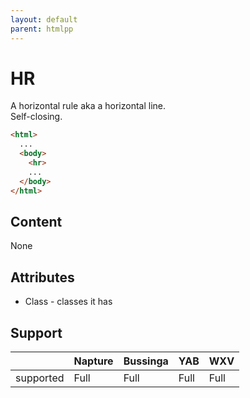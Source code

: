 ```yaml
---
layout: default
parent: htmlpp
---
```

# HR
A horizontal rule aka a horizontal line.\
Self-closing.

```html
<html>
  ...
  <body>
    <hr>
    ...
  </body>
</html>
```

## Content
None

## Attributes
- Class - classes it has

## Support

|           | Napture | Bussinga | YAB  | WXV  |
| --------- | ------- | -------- | ---- | ---- |
| supported | Full    | Full     | Full | Full |